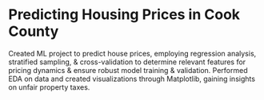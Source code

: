 # Predicting Housing Prices in Cook County

Created ML project to predict house prices, employing regression analysis, stratified sampling, & cross-validation to determine relevant features for pricing dynamics & ensure robust model training & validation. Performed EDA on data and created visualizations through Matplotlib, gaining insights on unfair property taxes.

